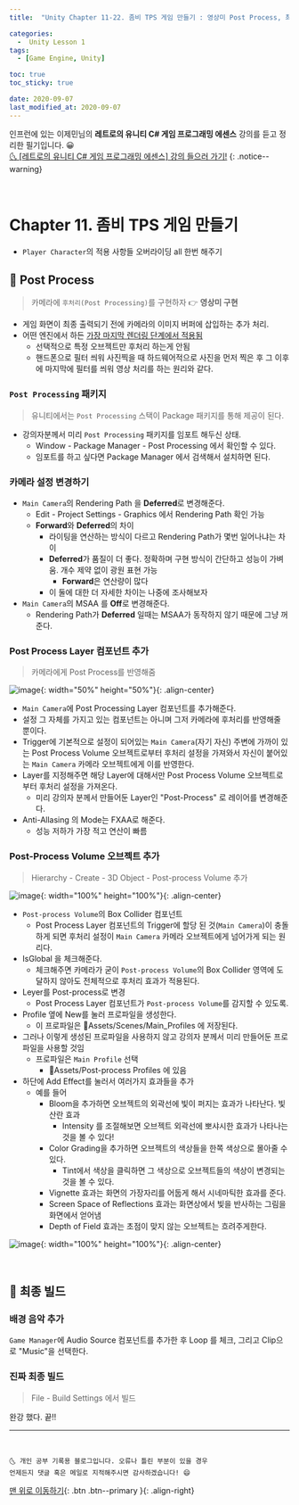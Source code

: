 ```yaml
---
title:  "Unity Chapter 11-22. 좀비 TPS 게임 만들기 : 영상미 Post Process, 최종 빌드" 

categories:
  -  Unity Lesson 1 
tags:
  - [Game Engine, Unity]

toc: true
toc_sticky: true

date: 2020-09-07
last_modified_at: 2020-09-07
---
```


인프런에 있는 이제민님의 **레트로의 유니티 C# 게임 프로그래밍 에센스** 강의를 듣고 정리한 필기입니다. 😀  
[🌜 [레트로의 유니티 C# 게임 프로그래밍 에센스] 강의 들으러 가기!](https://www.inflearn.com/course/%EC%9C%A0%EB%8B%88%ED%8B%B0-%EA%B2%8C%EC%9E%84-%ED%94%84%EB%A1%9C%EA%B7%B8%EB%9E%98%EB%B0%8D-%EC%97%90%EC%84%BC%EC%8A%A4)
{: .notice--warning}

<br>

# Chapter 11. 좀비 TPS 게임 만들기 

- `Player Character`의 적용 사항들 오버라이딩 all 한번 해주기

## 🔔 Post Process

> 카메라에 `후처리(Post Processing)`를 구현하자 👉 **영상미 구현**

- 게임 화면이 최종 출력되기 전에 카메라의 이미지 버퍼에 삽입하는 추가 처리.
- 어떤 엔진에서 하든 <u>가장 마지막 렌더링 단계에서 적용됨</u>
  - 선택적으로 특정 오브젝트만 후처리 하는게 안됨
  - 핸드폰으로 필터 씌워 사진찍을 때 하드웨어적으로 사진을 먼저 찍은 후 그 이후에 마지막에 필터를 씌워 영상 처리를 하는 원리와 같다.

### `Post Processing` 패키지

> 유니티에서는 `Post Processing` 스택이 Package 패키지를 통해 제공이 된다.

- 강의자분께서 미리 `Post Processing` 패키지를 임포트 해두신 상태.
  - Window - Package Manager - Post Processing 에서 확인할 수 있다. 
  - 임포트를 하고 싶다면 Package Manager 에서 검색해서 설치하면 된다.

### 카메라 설정 변경하기

- `Main Camera`의 Rendering Path 을 **Deferred**로 변경해준다.
  - Edit - Project Settings - Graphics 에서 Rendering Path 확인 가능
  - **Forward**와 **Deferred**의 차이
    - 라이팅을 연산하는 방식이 다르고 Rendering Path가 몇번 일어나냐는 차이
    - **Deferred**가 품질이 더 좋다. 정확하며 구현 방식이 간단하고 성능이 가벼움. 개수 제약 없이 광원 표현 가능 
      - **Forward**은 연산량이 많다 
    - 이 둘에 대한 더 자세한 차이는 나중에 조사해보자
- `Main Camera`의 MSAA 를 **Off**로 변경해준다.
  - Rendering Path가 **Deferred** 일때는 MSAA가 동작하지 않기 때문에 그냥 꺼준다.

### Post Process Layer 컴포넌트 추가 

> 카메라에게 Post Process를 반영해줌 

![image](https://user-images.githubusercontent.com/42318591/92372932-99432b00-f138-11ea-91e9-25bffc9b7ecb.png){: width="50%" height="50%"}{: .align-center}

- `Main Camera`에 Post Processing Layer 컴포넌트를 추가해준다.
- 설정 그 자체를 가지고 있는 컴포넌트는 아니며 그저 카메라에 후처리를 반영해줄 뿐이다.
- Trigger에 기본적으로 설정이 되어있는 `Main Camera`(자기 자신) 주변에 가까이 있는 Post Process Volume 오브젝트로부터 후처리 설정을 가져와서 자신이 붙어있는 `Main Camera` 카메라 오브젝트에게 이를 반영한다.
- Layer를 지정해주면 해당 Layer에 대해서만 Post Process Volume 오브젝트로부터 후처리 설정을 가져온다.
  - 미리 강의자 분께서 만들어둔 Layer인 "Post-Process" 로 레이어를 변경해준다.
- Anti-Allasing 의 Mode는 FXAA로 해준다.
  - 성능 저하가 가장 적고 연산이 빠름

### Post-Process Volume 오브젝트 추가

> Hierarchy - Create - 3D Object - Post-process Volume 추가

![image](https://user-images.githubusercontent.com/42318591/92373231-f9d26800-f138-11ea-9854-c7a13111a9ef.png){: width="100%" height="100%"}{: .align-center}

- `Post-process Volume`의 Box Collider 컴포넌트
  -  Post Process Layer 컴포넌트의 Trigger에 할당 된 것(`Main Camera`)이 충돌하게 되면 후처리 설정이 `Main Camera` 카메라 오브젝트에게 넘어가게 되는 원리다.
- IsGlobal 을 체크해준다.
  - 체크해주면 카메라가 굳이 `Post-process Volume`의 Box Collider 영역에 도달하지 않아도 전체적으로 후처리 효과가 적용된다.
- Leyer를 Post-process로 변경
  - Post Process Layer 컴포넌트가 `Post-process Volume`를 감지할 수 있도록.
- Profile 옆에 New를 눌러 프로파일을 생성한다.
  - 이 프로파일은 📂Assets/Scenes/Main_Profiles 에 저장된다.
- 그러나 이렇게 생성된 프로파일을 사용하지 않고 강의자 분께서 미리 만들어둔 프로파일을 사용할 것임
  - 프로파일은 `Main Profile` 선택
    - 📂Assets/Post-process Profiles 에 있음
- 하단에 Add Effect를 눌러서 여러가지 효과들을 추가 
  - 예를 들어 
    - Bloom을 추가하면 오브젝트의 외곽선에 빛이 퍼지는 효과가 나타난다. 빛 산란 효과
      - Intensity 를 조절해보면 오브젝트 외곽선에 뽀샤시한 효과가 나타나는 것을 볼 수 있다!
    - Color Grading을 추가하면 오브젝트의 색상들을 한쪽 색상으로 몰아줄 수 있다.
      - Tint에서 색상을 클릭하면 그 색상으로 오브젝트들의 색상이 변경되는 것을 볼 수 있다.
    - Vignette 효과는 화면의 가장자리를 어둡게 해서 시네마틱한 효과를 준다.
    - Screen Space of Reflections 효과는 화면상에서 빛을 반사하는 그림을 화면에서 얻어냄 
    - Depth of Field 효과는 초점이 맞지 않는 오브젝트는 흐려주게한다.

![image](https://user-images.githubusercontent.com/42318591/92375468-1a4ff180-f13c-11ea-9f20-a083a39287ea.png){: width="100%" height="100%"}{: .align-center}


<br>

## 🔔 최종 빌드

### 배경 음악 추가

`Game Manager`에 Audio Source 컴포넌트를 추가한 후 Loop 를 체크, 그리고 Clip으로 "Music"을 선택한다.

### 진짜 최종 빌드

> File - Build Settings 에서 빌드

완강 했다. 끝!!

***
<br>

    🌜 개인 공부 기록용 블로그입니다. 오류나 틀린 부분이 있을 경우 
    언제든지 댓글 혹은 메일로 지적해주시면 감사하겠습니다! 😄

[맨 위로 이동하기](#){: .btn .btn--primary }{: .align-right}

<br>